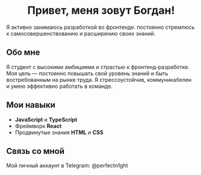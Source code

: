 <!DOCTYPE html>
<html lang="en">
   <head>
      <meta charset="UTF-8" />
      <meta name="viewport" content="width=device-width, initial-scale=1.0" />
   </head>
   <body>
      <div class="container">
         <h1 align="center">Привет, меня зовут Богдан!</h1>
         <p>
            Я активно занимаюсь разработкой во фронтенде. постоянно стремлюсь к самосовершенствованию и расширению своих
            знаний.
         </p>
         <h2>Обо мне</h2>
         <p>
            Я студент с высокими амбициями и страстью к фронтенд-разработке. Моя цель — постоянно повышать свой уровень
            знаний и быть востребованным на рынке труда. Я стрессоустойчив, коммуникабелен и умею эффективно работать в
            команде.
         </p>
         <h2>Мои навыки</h2>
         <ul>
            <li><b>JavaScript</b> и <b>TypeScript</b></li>
            <li>Фреймворк <b>React</b></li>
            <li>Продвинутые знания <b>HTML</b> и <b>CSS</b></li>
         </ul>
         <h2>Связь со мной</h2>
         <p>Мой личный аккаунт в Telegram: @perfectn1ght</p>
      </div>
   </body>
</html>

